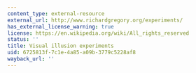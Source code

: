 ```yaml
---
content_type: external-resource
external_url: http://www.richardgregory.org/experiments/
has_external_license_warning: true
license: https://en.wikipedia.org/wiki/All_rights_reserved
status: ''
title: Visual illusion experiments
uid: 6725813f-7c1e-4a85-a09b-3779c5228af8
wayback_url: ''
---
```

